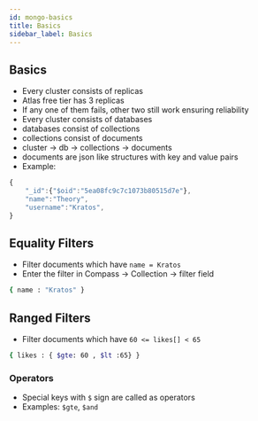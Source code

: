 ```yaml
---
id: mongo-basics
title: Basics
sidebar_label: Basics
---
```


## Basics

- Every cluster consists of replicas
- Atlas free tier has 3 replicas
- If any one of them fails, other two still work ensuring reliability
- Every cluster consists of databases
- databases consist of collections
- collections consist of documents
- cluster &rarr; db &rarr; collections &rarr; documents
- documents are json like structures with key and value pairs
- Example:

```js
{
    "_id":{"$oid":"5ea08fc9c7c1073b80515d7e"},
    "name":"Theory",
    "username":"Kratos",
}
```

## Equality Filters

- Filter documents which have ```name = Kratos```
- Enter the filter in Compass &rarr; Collection &rarr; filter field

```bash
{ name : "Kratos" }
```

## Ranged Filters

- Filter documents which have ```60 <= likes[] < 65```

```bash
{ likes : { $gte: 60 , $lt :65} }
```

### Operators

- Special keys with ```$``` sign are called as operators
- Examples: ```$gte```, ```$and```
